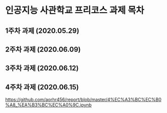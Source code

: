 # 인공지능 사관학교 프리코스 과제 목차

## 1주차 과제 (2020.05.29)
## 2주차 과제 (2020.06.09)
## 3주차 과제 (2020.06.12)
## 4주차 과제 (2020.06.15)
https://github.com/aorhr456/report/blob/master/4%EC%A3%BC%EC%B0%A8_%EA%B3%BC%EC%A0%9C.ipynb
